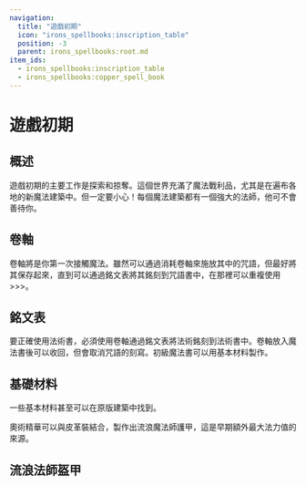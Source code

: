 ```yaml
---
navigation:
  title: "遊戲初期"
  icon: "irons_spellbooks:inscription_table"
  position: -3
  parent: irons_spellbooks:root.md
item_ids:
  - irons_spellbooks:inscription_table
  - irons_spellbooks:copper_spell_book
---
```


# 遊戲初期

## 概述

遊戲初期的主要工作是探索和掠奪。這個世界充滿了魔法戰利品，尤其是在遍布各地的新魔法建築中。但一定要小心！每個魔法建築都有一個強大的法師，他可不會善待你。

## 卷軸

<ItemImage id="irons_spellbooks:scroll" />

卷軸將是你第一次接觸魔法。雖然可以通過消耗卷軸來施放其中的咒語，但最好將其保存起來，直到可以通過銘文表將其銘刻到咒語書中，在那裡可以重複使用>>>。

## 銘文表

要正確使用法術書，必須使用卷軸通過銘文表將法術銘刻到法術書中。卷軸放入魔法書後可以收回，但會取消咒語的刻寫。初級魔法書可以用基本材料製作。



<Recipe id="irons_spellbooks:inscription_table" />

<Recipe id="irons_spellbooks:copper_spell_book" />

## 基礎材料

<ItemImage id="irons_spellbooks:arcane_essence" />

一些基本材料甚至可以在原版建築中找到。

奧術精華可以與皮革裝結合，製作出流浪魔法師護甲，這是早期額外最大法力值的來源。

## 流浪法師盔甲

<GameScene zoom={4}>
  <Entity id="minecraft:armor_stand" data="{ArmorItems:[{id:'irons_spellbooks:wandering_magician_boots',Count:1b},{id:'irons_spellbooks:wandering_magician_leggings',Count:1b},{id:'irons_spellbooks:wandering_magician_chestplate',Count:1b},{id:'irons_spellbooks:wandering_magician_helmet',Count:1b}],NoBasePlate:1b}" />
</GameScene>

